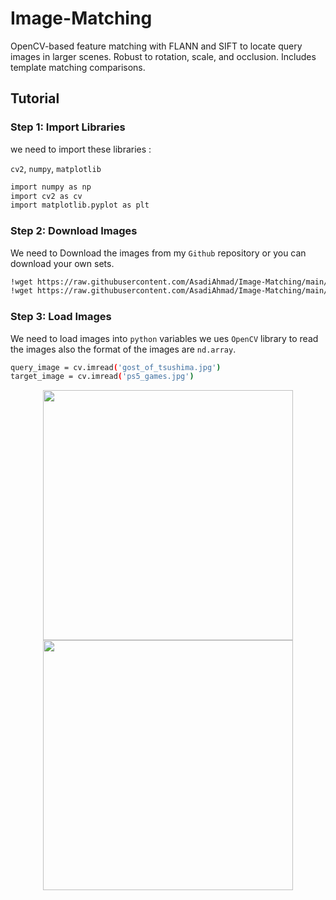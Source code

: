 # Image-Matching
OpenCV-based feature matching with FLANN and SIFT to locate query images in larger scenes. Robust to rotation, scale, and occlusion. Includes template matching comparisons.

## Tutorial

### Step 1: Import Libraries

we need to import these libraries :

`cv2`, `numpy`, `matplotlib`

```sh
import numpy as np
import cv2 as cv
import matplotlib.pyplot as plt
```

### Step 2: Download Images

We need to Download the images from my `Github` repository or you can download your own sets.

```sh
!wget https://raw.githubusercontent.com/AsadiAhmad/Image-Matching/main/Pictures/ps5_games.jpg -O ps5_games.jpg
!wget https://raw.githubusercontent.com/AsadiAhmad/Image-Matching/main/Pictures/gost_of_tsushima.jpg -O gost_of_tsushima.jpg
```

### Step 3: Load Images

We need to load images into `python` variables we ues `OpenCV` library to read the images also the format of the images are `nd.array`.

```sh
query_image = cv.imread('gost_of_tsushima.jpg')
target_image = cv.imread('ps5_games.jpg')
```

<div display=flex align=center>
  <img src="/Pictures/Colors/HSV.jpg" width="400px"/>
  <img src="/Pictures/Colors/HSV.jpg" width="400px"/>
</div>

